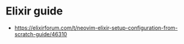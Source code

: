 # Elixir guide

- https://elixirforum.com/t/neovim-elixir-setup-configuration-from-scratch-guide/46310
